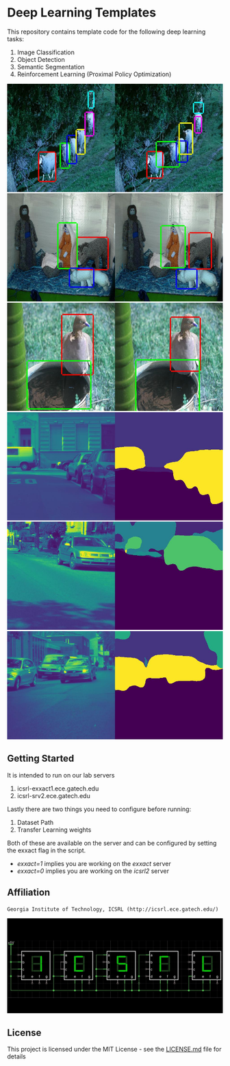
# Deep Learning Templates

This repository contains template code for the following deep learning tasks:
1. Image Classification
2. Object Detection
3. Semantic Segmentation
4. Reinforcement Learning (Proximal Policy Optimization)

![alt-text-1](./images/object_detection1.jpg?raw=true "img1") ![alt-text-2](./images/object_detection2.jpg?raw=true "img2") ![alt-text-3](./images/object_detection3.jpg?raw=true "img3")
![alt-text-1](./images/semantic_seg1.jpg?raw=true "img1") ![alt-text-2](./images/semantic_seg2.jpg?raw=true "img2") ![alt-text-3](./images/semantic_seg3.jpg?raw=true "img3")

## Getting Started

It is intended to run on our lab servers
1. icsrl-exxact1.ece.gatech.edu
2. icsrl-srv2.ece.gatech.edu

Lastly there are two things you need to configure before running:
1. Dataset Path
2. Transfer Learning weights

Both of these are available on the server and can be configured by setting the exxact flag in the script.
* *exxact=1* implies you are working on the *exxact* server
* *exxact=0* implies you are working on the *icsrl2* server

## Affiliation 

```
Georgia Institute of Technology, ICSRL (http://icsrl.ece.gatech.edu/)
```

![Alt text](./images/icsrl.png?raw=true "Title")

## License

This project is licensed under the MIT License - see the [LICENSE.md](LICENSE.md) file for details





